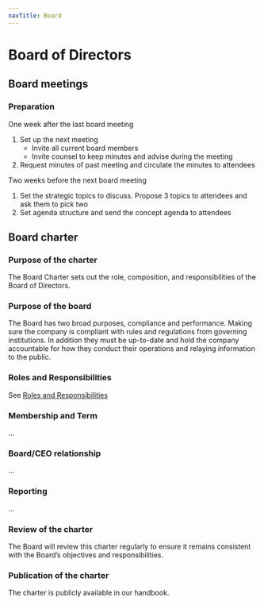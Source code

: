 ```yaml
---
navTitle: Board
---
```

# Board of Directors

## Board meetings

### Preparation

One week after the last board meeting

1. Set up the next meeting
   - Invite all current board members
   - Invite counsel to keep minutes and advise during the meeting
1. Request minutes of past meeting and circulate the minutes to attendees

Two weeks before the next board meeting

1. Set the strategic topics to discuss. Propose 3 topics to attendees and ask them to pick two
1. Set agenda structure and send the concept agenda to attendees

## Board charter  

### Purpose of the charter

The Board Charter sets out the role, composition, and responsibilities of the Board of Directors.

### Purpose of the board

The Board has two broad purposes, compliance and performance. Making sure the company is compliant with rules and regulations from governing institutions. In addition they must be up-to-date and hold the company accountable for how they conduct their operations and relaying information to the public.

### Roles and Responsibilities

See [Roles and Responsibilities](./security/information-security-roles.md#board-of-directors)

### Membership and Term

...

### Board/CEO relationship  

...

### Reporting

...

### Review of the charter

The Board will review this charter regularly to ensure it remains consistent with the Board’s  objectives and responsibilities.  

### Publication of the charter

The charter is publicly available in our handbook.